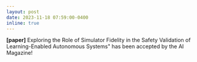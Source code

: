 ```yaml
---
layout: post
date: 2023-11-18 07:59:00-0400
inline: true
---
```

**[paper]** Exploring the Role of Simulator Fidelity in the Safety Validation of Learning-Enabled Autonomous Systems" has been accepted by the AI Magazine!
